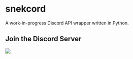 # snekcord

A work-in-progress Discord API wrapper written in Python.

## Join the Discord Server

[![](https://discordapp.com/api/v8/guilds/834890063581020210/widget.png?style=banner2)](https://discord.gg/kAe2m4hdZ7)
